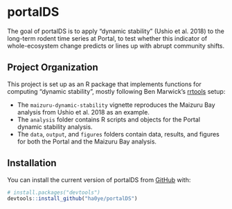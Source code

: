 
<!-- README.md is generated from README.Rmd. Please edit that file -->

# portalDS

The goal of portalDS is to apply “dynamic stability” (Ushio et al. 2018)
to the long-term rodent time series at Portal, to test whether this
indicator of whole-ecosystem change predicts or lines up with abrupt
community shifts.

## Project Organization

This project is set up as an R package that implements functions for
computing “dynamic stability”, mostly following Ben Marwick’s
[rrtools](https://github.com/benmarwick/rrtools) setup:

  - The `maizuru-dynamic-stability` vignette reproduces the Maizuru Bay
    analysis from Ushio et al. 2018 as an example.
  - The `analysis` folder contains R scripts and objects for the Portal
    dynamic stability analysis.
  - The `data`, `output`, and `figures` folders contain data, results,
    and figures for both the Portal and the Maizuru Bay analysis.

## Installation

You can install the current version of portalDS from
[GitHub](https://github.com/ha0ye/portalDS) with:

``` r
# install.packages("devtools")
devtools::install_github("ha0ye/portalDS")
```
